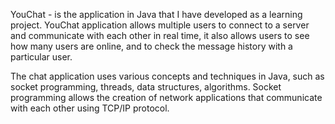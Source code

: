 YouChat - is the application in Java that I have developed as a learning project. 
YouChat application allows multiple users
to connect to a server and communicate with each other in real time, it also allows users to
see how many users are online, and to check the message history with a particular user.

The chat application uses various concepts and techniques in Java, such as socket
programming, threads, data structures, algorithms. Socket programming allows the creation
of network applications that communicate with each other using TCP/IP protocol.
